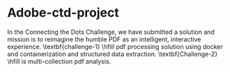 # Adobe-ctd-project
 In the Connecting the Dots Challenge, we have submitted a solution and mission is to reimagine the humble PDF as an intelligent, interactive experience. \textbf{challenge-1} \hfill   pdf processing solution using docker  and containerization and structured data extraction. \textbf{Challenge-2} \hfill is multi-collection pdf analysis.
